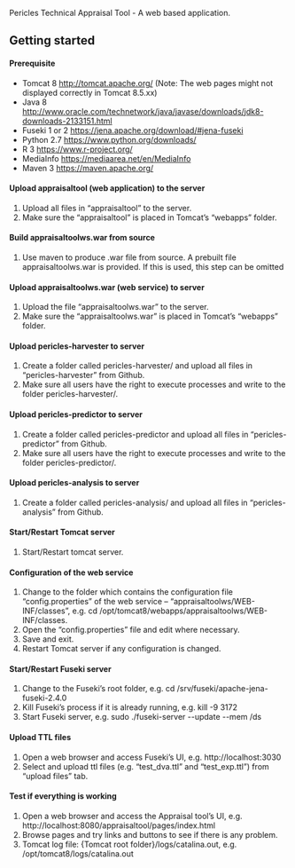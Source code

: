 Pericles Technical Appraisal Tool - A web based application.

## Getting started

#### Prerequisite
* Tomcat 8 http://tomcat.apache.org/ (Note: The web pages might not displayed correctly in Tomcat 8.5.xx)
* Java 8 http://www.oracle.com/technetwork/java/javase/downloads/jdk8-downloads-2133151.html
* Fuseki 1 or 2 https://jena.apache.org/download/#jena-fuseki
* Python 2.7 https://www.python.org/downloads/
* R 3 https://www.r-project.org/
* MediaInfo https://mediaarea.net/en/MediaInfo
* Maven 3 https://maven.apache.org/

#### Upload appraisaltool (web application) to the server
1. Upload all files in “appraisaltool” to the server.
2. Make sure the “appraisaltool” is placed in Tomcat’s “webapps” folder.

#### Build appraisaltoolws.war from source
1. Use maven to produce .war file from source. A prebuilt file appraisaltoolws.war is provided. If this is used, this step can be omitted

#### Upload appraisaltoolws.war (web service) to server
1. Upload the file “appraisaltoolws.war” to the server.
2. Make sure the “appraisaltoolws.war” is placed in Tomcat’s “webapps” folder.
 
#### Upload pericles-harvester to server
1. Create a folder called pericles-harvester/ and upload all files in “pericles-harvester” from Github.
2. Make sure all users have the right to execute processes and write to the folder pericles-harvester/.

#### Upload pericles-predictor to server
1. Create a folder called pericles-predictor and upload all files in “pericles-predictor” from Github.
2. Make sure all users have the right to execute processes and write to the folder pericles-predictor/.

#### Upload pericles-analysis to server
1. Create a folder called pericles-analysis/ and upload all files in “pericles-analysis” from Github.

#### Start/Restart Tomcat server
1. Start/Restart tomcat server.

#### Configuration of the web service
1. Change to the folder which contains the configuration file “config.properties” of the web service – “appraisaltoolws/WEB-INF/classes”, e.g. cd /opt/tomcat8/webapps/appraisaltoolws/WEB-INF/classes.
2. Open the “config.properties” file and edit where necessary.
3. Save and exit.
4. Restart Tomcat server if any configuration is changed.

#### Start/Restart Fuseki server
1. Change to the Fuseki’s root folder, e.g. cd /srv/fuseki/apache-jena-fuseki-2.4.0
2. Kill Fuseki’s process if it is already running, e.g. kill -9 3172
3. Start Fuseki server, e.g. sudo ./fuseki-server --update --mem /ds

#### Upload TTL files
1. Open a web browser and access Fuseki’s UI, e.g. http://localhost:3030
2. Select and upload ttl files (e.g. “test_dva.ttl” and “test_exp.ttl”) from “upload files” tab.

#### Test if everything is working
1. Open a web browser and access the Appraisal tool’s UI, e.g. http://localhost:8080/appraisaltool/pages/index.html
2. Browse pages and try links and buttons to see if there is any problem.
3. Tomcat log file: {Tomcat root folder}/logs/catalina.out, e.g. /opt/tomcat8/logs/catalina.out

